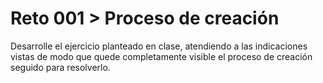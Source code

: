 # Reto 001 > Proceso de creación

Desarrolle el ejercicio planteado en clase, atendiendo a las indicaciones vistas de modo que quede completamente visible el proceso de creación seguido para resolverlo.
